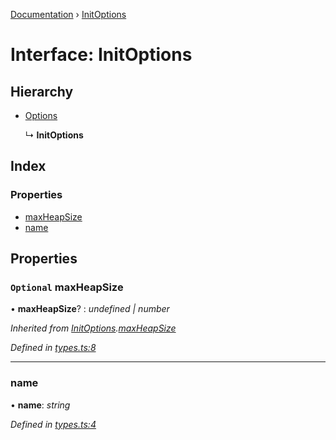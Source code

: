 [Documentation](../README.md) › [InitOptions](initoptions.md)

# Interface: InitOptions

## Hierarchy

* [Options](options.md)

  ↳ **InitOptions**

## Index

### Properties

* [maxHeapSize](initoptions.md#optional-maxheapsize)
* [name](initoptions.md#name)

## Properties

### `Optional` maxHeapSize

• **maxHeapSize**? : *undefined | number*

*Inherited from [InitOptions](initoptions.md).[maxHeapSize](initoptions.md#optional-maxheapsize)*

*Defined in [types.ts:8](https://github.com/badbatch/cachemap/blob/f503e0e/packages/local-storage/src/types.ts#L8)*

___

###  name

• **name**: *string*

*Defined in [types.ts:4](https://github.com/badbatch/cachemap/blob/f503e0e/packages/local-storage/src/types.ts#L4)*
